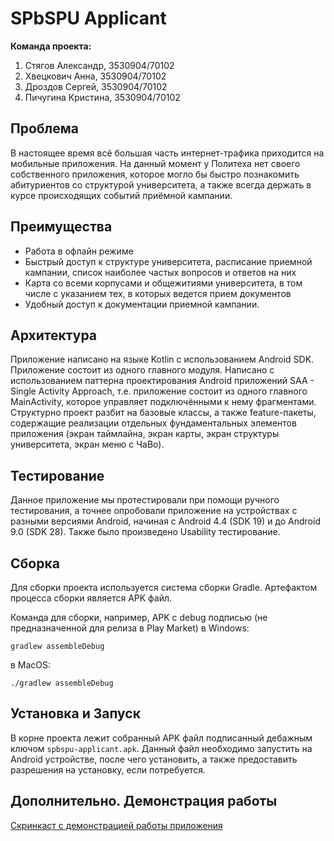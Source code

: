 # SPbSPU Applicant
**Команда проекта:**
1. Стягов Александр, 3530904/70102
2. Хвецкович Анна, 3530904/70102
3. Дроздов Сергей, 3530904/70102
4. Пичугина Кристина, 3530904/70102

## Проблема
В настоящее время всё большая часть интернет-трафика приходится на мобильные приложения. На данный момент у Политеха нет своего собственного приложения, которое могло бы быстро познакомить абитуриентов со структурой университета, а также всегда держать в курсе происходящих событий приёмной кампании.

## Преимущества
* Работа в офлайн режиме
* Быстрый доступ к структуре университета, расписание приемной кампании, список наиболее частых вопросов и ответов на них
* Карта со всеми корпусами и общежитиями университета, в том числе с указанием тех, в которых ведется прием документов
* Удобный доступ к документации приемной кампании.

## Архитектура
Приложение написано на языке Kotlin с использованием Android SDK. Приложение состоит из одного главного модуля. Написано с использованием паттерна проектирования Android приложений SAA - Single Activity Approach, т.е. приложение состоит из одного главного MainActivity, которое управляет подключёнными к нему фрагментами.
Структурно проект разбит на базовые классы, а также feature-пакеты, содержащие реализации отдельных фундаментальных элементов приложения (экран таймлайна, экран карты, экран структуры университета, экран меню с ЧаВо).

## Тестирование
Данное приложение мы протестировали при помощи ручного тестирования, а точнее опробовали приложение на устройствах с разными версиями Android, начиная с Android 4.4 (SDK 19) и до Android 9.0 (SDK 28). Также было произведено Usability тестирование.

## Сборка
Для сборки проекта используется система сборки Gradle. Артефактом процесса сборки является APK файл.

Команда для сборки, например, APK с debug подписью (не предназначенной для релиза в Play Market) в Windows:
```
gradlew assembleDebug
```
в MacOS:
```
./gradlew assembleDebug
```

## Установка и Запуск
В корне проекта лежит собранный APK файл подписанный дебажным ключом `spbspu-applicant.apk`. Данный файл необходимо запустить на Android устройстве, после чего установить, а также предоставить разрешения на установку, если потребуется.

## Дополнительно. Демонстрация работы
[Скринкаст с демонстрацией работы приложения](https://github.com/deledzis/SPbSPU-Applicant/blob/master/screencast/screencast.mp4)
